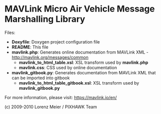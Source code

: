 # MAVLink Micro Air Vehicle Message Marshalling Library

Files:

- **Doxyfile**: Doxygen project configuration file
- **README**: This file
- **mavlink.php**: Generates online documentation from MAVLink XML - http://mavlink.org/messages/common
  - **mavlink_to_html_table.xsl**: XSL transform used by **mavlink.php**
  - **mavlink.css**: CSS used by online documentation
- **mavlink_gitbook.py**: Generates documentation from MAVLink XML that can be imported into gitbook
  - **mavlink_to_html_table_gitbook.xsl**: XSL transform used by **mavlink_gitbook.py**


For more information, please visit: https://mavlink.io/en/

(c) 2009-2010 Lorenz Meier / PIXHAWK Team 
